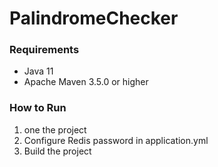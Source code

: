 # PalindromeChecker

### Requirements
- Java 11
- Apache Maven 3.5.0 or higher

### How to Run
1. one the project
2. Configure Redis password in application.yml
3. Build the project
